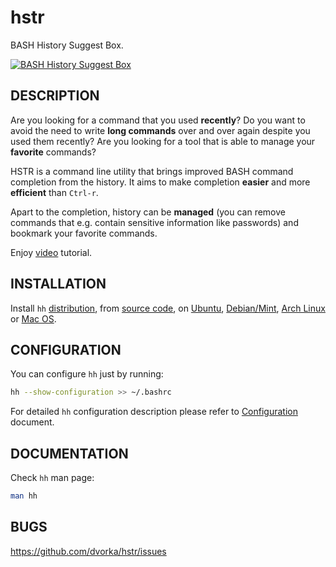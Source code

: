 hstr
====
BASH History Suggest Box.

[![BASH History Suggest Box](http://mindforger.com/projects/images/hh-3.png "BASH History Suggest Box @ YouTube")](http://www.youtube.com/watch?v=sPF29NyXe2U)


DESCRIPTION
-----------
Are you looking for a command that you used **recently**? Do you
want to  avoid the need to write **long commands** over and over
again despite you used them recently? Are you looking
for a tool that is able to manage your **favorite** commands?

HSTR is a command line utility that brings improved BASH command completion 
from the history. It aims to make completion **easier** and more **efficient**
than `Ctrl-r`.

Apart to the completion, history can be **managed** (you can remove 
commands that e.g. contain sensitive information like
passwords) and bookmark your favorite commands.

Enjoy [video](http://www.youtube.com/watch?v=sPF29NyXe2U) tutorial.


INSTALLATION
------------
Install `hh` [distribution](INSTALLATION.md), from [source code](INSTALLATION.md), 
on [Ubuntu](INSTALLATION.md), [Debian/Mint](INSTALLATION.md), [Arch Linux](INSTALLATION.md) 
or [Mac OS](INSTALLATION.md).  


CONFIGURATION
-------------
You can configure `hh` just by running:
```bash
hh --show-configuration >> ~/.bashrc
```
For detailed `hh` configuration description please refer to [Configuration](CONFIGURATION.md) document.


DOCUMENTATION
-------------
Check `hh` man page:
```bash
man hh
```


BUGS
----
https://github.com/dvorka/hstr/issues
